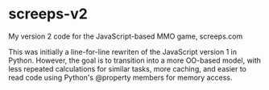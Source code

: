 # screeps-v2

My version 2 code for the JavaScript-based MMO game, screeps.com

This was initially a line-for-line rewriten of the JavaScript version 1 in Python. However, the goal is to transition
into a more OO-based model, with less repeated calculations for similar tasks, more caching, and easier to read code
using Python's @property members for memory access.
